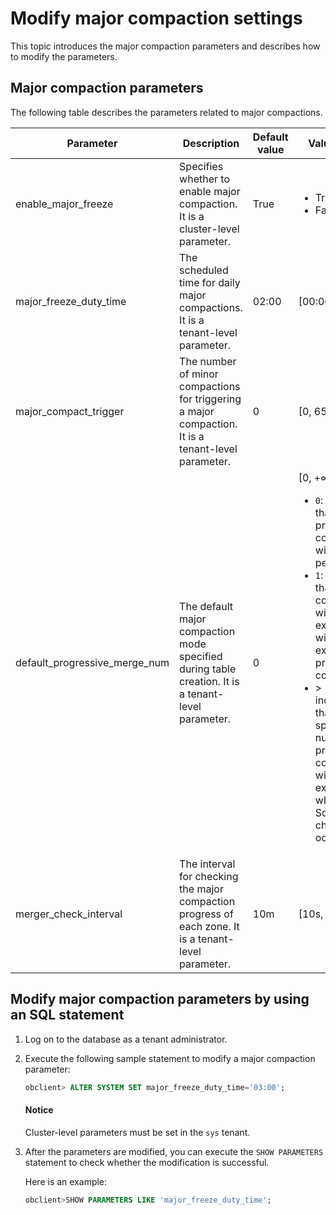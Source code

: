 # Modify major compaction settings

This topic introduces the major compaction parameters and describes how to modify the parameters.

## Major compaction parameters

The following table describes the parameters related to major compactions.

| Parameter | Description | Default value | Value range |
|-------------------------------|----------------------------------------------------------------------------------------------------------|-------|------------------------------------------------------------------------------------------------------------------------------------------------------------------------------------------------------------------------------------------------------------------|
| enable_major_freeze | Specifies whether to enable major compaction. It is a cluster-level parameter.  | True | <ul><li>True </li><li>False  </li></ul> |
| major_freeze_duty_time | The scheduled time for daily major compactions. It is a tenant-level parameter.  | 02:00 | \[00:00,24:00\] |
| major_compact_trigger | The number of minor compactions for triggering a major compaction. It is a tenant-level parameter.  | 0 | \[0, 65535\] |
| default_progressive_merge_num | The default major compaction mode specified during table creation. It is a tenant-level parameter.  | 0 | \[0, +∞)  </br> <ul><li>`0`: indicates that 100 progressive compactions will be performed. </li><li>`1`: indicates that a full compaction will be force executed without executing a progressive compaction.</li>   <li>> 1: indicates that the specified number of progressive compactions will be executed when a Schema change occurs. </li></ul> |
| merger_check_interval | The interval for checking the major compaction progress of each zone. It is a tenant-level parameter.  | 10m | \[10s, 60m\] |

## Modify major compaction parameters by using an SQL statement

1. Log on to the database as a tenant administrator.

2. Execute the following sample statement to modify a major compaction parameter:

   
   ```sql
   obclient> ALTER SYSTEM SET major_freeze_duty_time='03:00';
   ```

   <main id="notice" type='notice'>
    <h4>Notice</h4>
    <p>Cluster-level parameters must be set in the <code>sys</code> tenant. </p>
   </main>

3. After the parameters are modified, you can execute the `SHOW PARAMETERS` statement to check whether the modification is successful.

   Here is an example:

   ```sql
   obclient>SHOW PARAMETERS LIKE 'major_freeze_duty_time';
   ```
